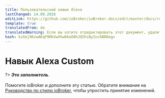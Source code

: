 ```yaml
---
title: Пользовательский навык Alexa
lastChanged: 14.09.2018
editLink: https://github.com/ioBroker/ioBroker.docs/edit/master/docs/ru/cloud/alexacustom.md
template: true
translatedFrom: de
translatedWarning: Если вы хотите отредактировать этот документ, удалите поле «translatedFrom», в противном случае этот документ будет снова автоматически переведен
hash: kzXej9KzwAKqF9RkVwVhw6koO0hJQ5hiByInc6BRDeg=
---
```

# Навык Alexa Custom
?> ***Это заполнитель***.<br><br> Помогите ioBroker и дополните эту статью. Обратите внимание на [Руководство по стилю ioBroker](community/styleguidedoc), чтобы упростить принятие изменений.
